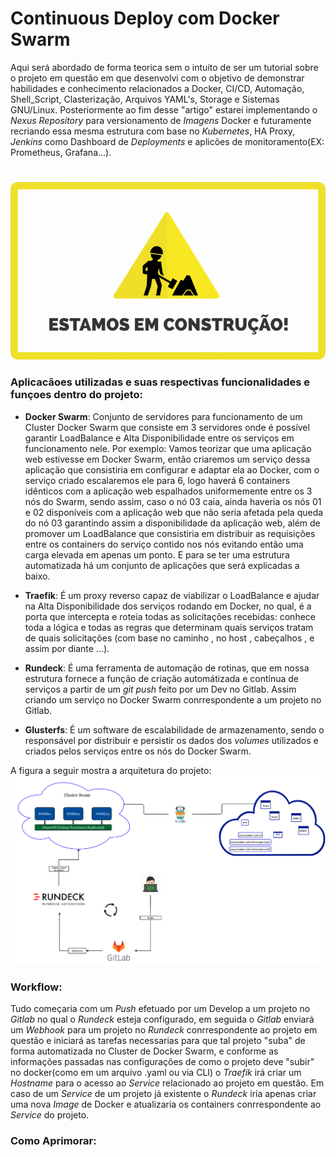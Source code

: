 # Continuous Deploy com Docker Swarm
Aqui será abordado de forma teorica sem o intuito de ser um tutorial sobre o projeto em questão em que desenvolvi com o objetivo de demonstrar habilidades e conhecimento relacionados a Docker, CI/CD, Automação, Shell_Script, Clasterização, Arquivos YAML's, Storage e Sistemas GNU/Linux.
Posteriormente ao fim desse "artigo" estarei implementando o _Nexus Repository_ para versionamento de _Imagens_ Docker e futuramente recriando essa mesma estrutura com base no _Kubernetes_, HA Proxy, _Jenkins_ como Dashboard de _Deployments_ e aplicões de monitoramento(EX: Prometheus, Grafana...).
#

![In_Build](Imagens/in_building.png)

### Aplicacãoes utilizadas e suas respectivas funcionalidades e funçoes dentro do projeto:

* **Docker Swarm**: Conjunto de servidores para funcionamento de um Cluster Docker Swarm que consiste em 3 servidores onde é possível garantir LoadBalance e Alta Disponibilidade entre os serviços em funcionamento nele. Por exemplo:  Vamos teorizar que uma aplicação web estivesse em Docker Swarm, então criaremos um serviço dessa aplicação que consistiria em configurar e adaptar ela ao Docker, com o serviço criado escalaremos ele para 6, logo haverá 6 containers idênticos com a aplicação web espalhados uniformemente entre os 3 nós do Swarm, sendo assim, caso o nó 03 caia, ainda haveria os nós 01 e 02 disponíveis com a aplicação web que não seria afetada pela queda do nó 03 garantindo assim a disponibilidade da aplicação web, além de promover um LoadBalance que consistiria em distribuir as requisições entre os containers do serviço contido nos nós evitando então uma carga elevada em apenas um ponto. E para se ter uma estrutura automatizada há um conjunto de aplicações que será explicadas a baixo.

* **Traefik**: É um proxy reverso capaz de viabilizar o LoadBalance e ajudar na Alta Disponibilidade dos serviços rodando em Docker, no qual, é a porta que intercepta e roteia todas as solicitações recebidas: conhece toda a lógica e todas as regras que determinam quais serviços tratam de quais solicitações (com base no caminho , no host , cabeçalhos , e assim por diante ...).

* **Rundeck**: É uma ferramenta de automação de rotinas, que em nossa estrutura fornece a função de criação automátizada e contínua de serviços a partir de um _git push_ feito por um Dev no Gitlab. Assim criando um serviço no Docker Swarm conrrespondente a um projeto no Gitlab.

* **Glusterfs**: É um software de escalabilidade de armazenamento, sendo o responsável por distribuir e persistir os dados dos _volumes_ utilizados e criados pelos serviços entre os nós do Docker Swarm.

A figura a seguir mostra a arquitetura do projeto: 
    ![Arquitetura Kubernetes](Imagens/Docker_Estrutura.PNG) 

### **Workflow:**  
Tudo começaria com um _Push_ efetuado por um Develop a um projeto no _Gitlab_ no qual o _Rundeck_ esteja configurado, em seguida o _Gitlab_ enviará um _Webhook_ para um projeto no _Rundeck_ conrrespondente ao projeto em questão e iniciará as tarefas necessarias para que tal projeto "suba" de forma automatizada no Cluster de Docker Swarm, e conforme as informações passadas nas configurações de como o projeto deve "subir" no docker(como em um arquivo .yaml ou via CLI) o _Traefik_ irá criar um _Hostname_ para o acesso ao _Service_ relacionado ao projeto em questão. 
Em caso de um _Service_ de um projeto já existente o _Rundeck_ iria apenas criar uma nova _Image_ de Docker e atualizaria os containers conrrespondente ao _Service_ do projeto.

### **Como Aprimorar:**

